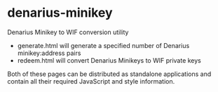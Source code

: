 # denarius-minikey
Denarius Minikey to WIF conversion utility

* generate.html will generate a specified number of Denarius minikey:address pairs
* redeem.html will convert Denarius Minikeys to WIF private keys

Both of these pages can be distributed as standalone applications and contain all their required JavaScript and style information.